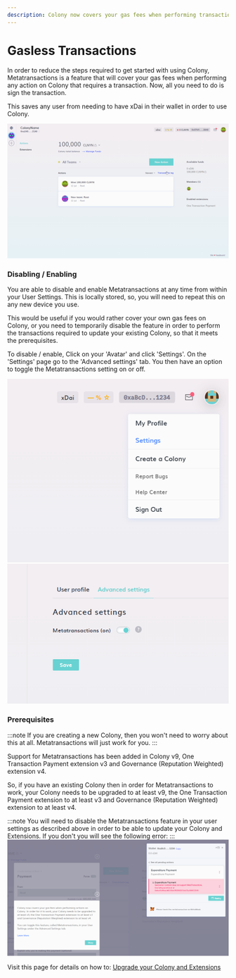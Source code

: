 ```yaml
---
description: Colony now covers your gas fees when performing transactions on Colony.
---
```


# Gasless Transactions

In order to reduce the steps required to get started with using Colony, Metatransactions is a feature that will cover your gas fees when performing any action on Colony that requires a transaction. Now, all you need to do is sign the transaction.

This saves any user from needing to have xDai in their wallet in order to use Colony.

![Metatransactions in action with 0 xDai in the wallet.](../assets/using-metatransactions.gif)

### Disabling / Enabling

You are able to disable and enable Metatransactions at any time from within your User Settings. This is locally stored, so, you will need to repeat this on any new device you use.

This would be useful if you would rather cover your own gas fees on Colony, or you need to temporarily disable the feature in order to perform the transactions required to update your existing Colony, so that it meets the prerequisites.

To disable / enable, Click on your 'Avatar' and click 'Settings'. On the 'Settings' page go to the 'Advanced settings' tab. You then have an option to toggle the Metatransactions setting on or off.

![Click on your 'Avatar' and click 'Settings'](<../assets/download (54).png>) ![Go to the 'Advanced settings' tab. Toggle the setting.](../assets/c6ecc3e8-d24c-439d-be22-ab434a4f486b.png)

### Prerequisites

:::note
If you are creating a new Colony, then you won't need to worry about this at all. Metatransactions will just work for you.
:::

Support for Metatransactions has been added in Colony v9, One Transaction Payment extension v3 and Governance (Reputation Weighted) extension v4.

So, if you have an existing Colony then in order for Metatransactions to work, your Colony needs to be upgraded to at least v9, the One Transaction Payment extension to at least v3 and Governance (Reputation Weighted) extension to at least v4.

:::note You will need to disable the Metatransactions feature in your user settings as described above in order to be able to update your Colony and Extensions. If you don't you will see the following error:
:::
![Error shown if your Colony has the wrong contract version of Colony and Extensions.](<../assets/65b53d93-f6bb-47c7-be66-3a587a5131aa (1).png>)



Visit this page for details on how to: [Upgrade your Colony and Extensions](upgrade-colony-and-extensions.md)

